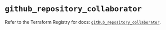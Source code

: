 # `github_repository_collaborator`

Refer to the Terraform Registry for docs: [`github_repository_collaborator`](https://registry.terraform.io/providers/integrations/github/6.2.0/docs/resources/repository_collaborator).
